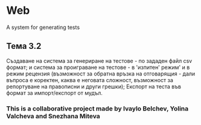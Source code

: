 # Web
A system for generating tests

## **Тема 3.2**

Създаване на система за генериране на тестове - по зададен файл csv формат; и система за проиграване на тестове - в 'изпитен' режим' и в режим рецензия (възможност за обратна връзка на отговарящия - дали въпроса е коректен, каква е неговата сложност, възможност за репортуване на правописни  и други грешки); Експорт на теста във формат за импорт/експорт от мудъл.

### This is a collaborative project made by Ivaylo Belchev, Yolina Valcheva and Snezhana Miteva
